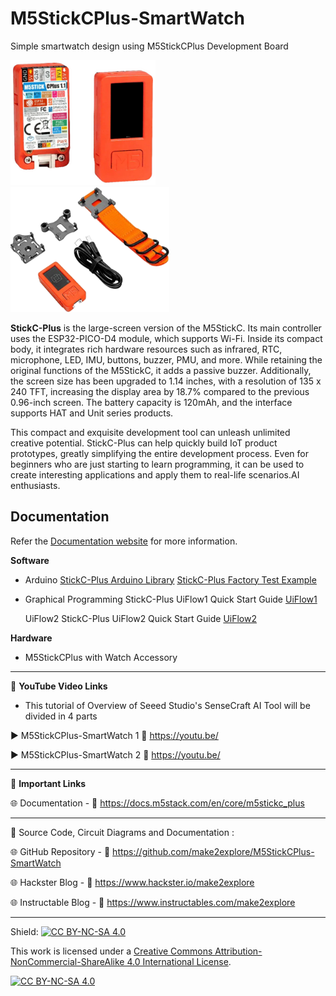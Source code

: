 # M5StickCPlus-SmartWatch
Simple smartwatch design using M5StickCPlus Development Board  

<img src="/Images/m5stcp.png" height="200"> &nbsp; &nbsp; &nbsp; &nbsp; &nbsp; <img src="/Images/m5stcp-watch.png" height="200" > 
  
**StickC-Plus** is the large-screen version of the M5StickC. Its main controller uses the ESP32-PICO-D4 module, which supports Wi-Fi. Inside its compact body, it integrates rich hardware resources such as infrared, RTC, microphone, LED, IMU, buttons, buzzer, PMU, and more. While retaining the original functions of the M5StickC, it adds a passive buzzer. Additionally, the screen size has been upgraded to 1.14 inches, with a resolution of 135 x 240 TFT, increasing the display area by 18.7% compared to the previous 0.96-inch screen. The battery capacity is 120mAh, and the interface supports HAT and Unit series products.

This compact and exquisite development tool can unleash unlimited creative potential. StickC-Plus can help quickly build IoT product prototypes, greatly simplifying the entire development process. Even for beginners who are just starting to learn programming, it can be used to create interesting applications and apply them to real-life scenarios.AI enthusiasts.

## Documentation

Refer the [Documentation website](https://docs.m5stack.com/en/core/m5stickc_plus) for more information.  


**Software**
- Arduino
    [StickC-Plus Arduino Library](https://github.com/m5stack/M5StickC-Plus)
    [StickC-Plus Factory Test Example](https://github.com/m5stack/M5StickC-Plus/tree/master/examples/FactoryTest)

- Graphical Programming 
    StickC-Plus UiFlow1 Quick Start Guide 
    [UiFlow1](https://docs.m5stack.com/en/uiflow/uiflow_web)  
      
    UiFlow2
    StickC-Plus UiFlow2 Quick Start Guide 
    [UiFlow2](https://docs.m5stack.com/en/uiflow2/uiflow_web)  
      
**Hardware**
- M5StickCPlus with Watch Accessory  

------------------------------------------------------------------------------------------------------

📕 **YouTube Video Links**  

- This tutorial of Overview of Seeed Studio's SenseCraft AI Tool will be divided in 4 parts

▶️  M5StickCPlus-SmartWatch 1 🔗  https://youtu.be/

▶️  M5StickCPlus-SmartWatch 2 🔗  https://youtu.be/  

-------------------------------------------------------------------------------------------------------
📒 **Important Links**  
 
🌐 Documentation - 🔗 https://docs.m5stack.com/en/core/m5stickc_plus  


------------------------------------------------------------------------------------------------------

📜 Source Code, Circuit Diagrams and Documentation : 

🌐 GitHub Repository - 🔗 https://github.com/make2explore/M5StickCPlus-SmartWatch
  
🌐 Hackster Blog - 🔗 https://www.hackster.io/make2explore  
  
🌐 Instructable Blog - 🔗 https://www.instructables.com/make2explore  
  

------------------------------------------------------------------------------------------  

Shield: [![CC BY-NC-SA 4.0][cc-by-nc-sa-shield]][cc-by-nc-sa]

This work is licensed under a
[Creative Commons Attribution-NonCommercial-ShareAlike 4.0 International License][cc-by-nc-sa].

[![CC BY-NC-SA 4.0][cc-by-nc-sa-image]][cc-by-nc-sa]

[cc-by-nc-sa]: http://creativecommons.org/licenses/by-nc-sa/4.0/
[cc-by-nc-sa-image]: https://licensebuttons.net/l/by-nc-sa/4.0/88x31.png
[cc-by-nc-sa-shield]: https://img.shields.io/badge/License-CC%20BY--NC--SA%204.0-lightgrey.svg